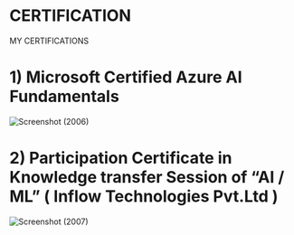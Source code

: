 # CERTIFICATION
MY CERTIFICATIONS
# 1) Microsoft Certified Azure AI Fundamentals
![Screenshot (2006)](https://github.com/omkarmurlidhardabade/CERTIFICATION/assets/90172414/bb438bfa-c3a6-4bf0-838d-5ab95b3cca1a)

# 2) Participation Certificate in Knowledge transfer Session of “AI / ML”  ( Inflow Technologies Pvt.Ltd )
![Screenshot (2007)](https://github.com/omkarmurlidhardabade/CERTIFICATION/assets/90172414/f9e3a9d9-feda-45c1-9c48-65355a9bad33)



